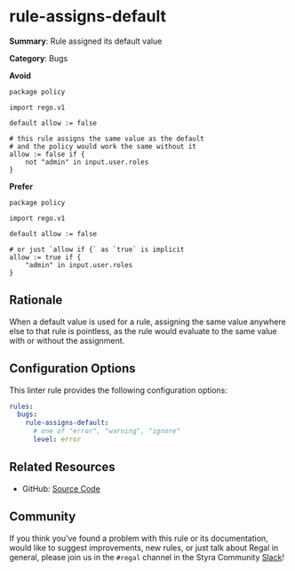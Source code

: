 # rule-assigns-default

**Summary**: Rule assigned its default value

**Category**: Bugs

**Avoid**
```rego
package policy

import rego.v1

default allow := false

# this rule assigns the same value as the default
# and the policy would work the same without it
allow := false if {
    not "admin" in input.user.roles
}
```

**Prefer**
```rego
package policy

import rego.v1

default allow := false

# or just `allow if {` as `true` is implicit
allow := true if {
    "admin" in input.user.roles
}
```

## Rationale

When a default value is used for a rule, assigning the same value anywhere else to that rule is pointless, as the rule
would evaluate to the same value with or without the assignment.

## Configuration Options

This linter rule provides the following configuration options:

```yaml
rules:
  bugs:
    rule-assigns-default:
      # one of "error", "warning", "ignore"
      level: error
```

## Related Resources

- GitHub: [Source Code](https://github.com/StyraInc/regal/blob/main/bundle/regal/rules/bugs/rule-assigns-default/rule_assigns_default.rego)

## Community

If you think you've found a problem with this rule or its documentation, would like to suggest improvements, new rules,
or just talk about Regal in general, please join us in the `#regal` channel in the Styra Community
[Slack](https://communityinviter.com/apps/styracommunity/signup)!
